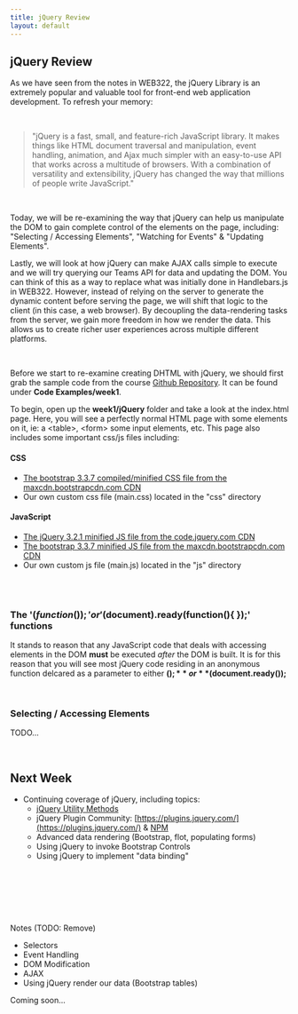 ```yaml
---
title: jQuery Review
layout: default
---
```


## jQuery Review

As we have seen from the notes in WEB322, the jQuery Library is an extremely popular and valuable tool for front-end web application development.  To refresh your memory:

<br>

> "jQuery is a fast, small, and feature-rich JavaScript library. It makes things like HTML document traversal and manipulation, event handling, animation, and Ajax much simpler with an easy-to-use API that works across a multitude of browsers. With a combination of versatility and extensibility, jQuery has changed the way that millions of people write JavaScript."

<br>

Today, we will be re-examining the way that jQuery can help us manipulate the DOM to gain complete control of the elements on the page, including: "Selecting / Accessing Elements", "Watching for Events" & "Updating Elements".

Lastly, we will look at how jQuery can make AJAX calls simple to execute and we will try querying our Teams API for data and updating the DOM.  You can think of this as a way to replace what was initially done in Handlebars.js in WEB322.  However, instead of relying on the server to generate the dynamic content before serving the page, we will shift that logic to the client (in this case, a web browser). By decoupling the data-rendering tasks from the server, we gain more freedom in how we render the data.  This allows us to create richer user experiences across multiple different platforms. 

<br>

Before we start to re-examine creating DHTML with jQuery, we should first grab the sample code from the course [Github Repository](https://github.com/sictweb/web422).  It can be found under **Code Examples/week1**.

To begin, open up the **week1/jQuery** folder and take a look at the index.html page.  Here, you will see a perfectly normal HTML page with some elements on it, ie: a &lt;table&gt;, &lt;form&gt; some input elements, etc.  This page also includes some important css/js files including:

#### CSS

* [The bootstrap 3.3.7 compiled/minified CSS file from the maxcdn.bootstrapcdn.com CDN](https://maxcdn.bootstrapcdn.com/bootstrap/3.3.7/css/bootstrap.min.css)
* Our own custom css file (main.css) located in the "css" directory

#### JavaScript

* [The jQuery 3.2.1 minified JS file from the code.jquery.com CDN](https://code.jquery.com/jquery-3.2.1.min.js)
* [The bootstrap 3.3.7 minified JS file from the maxcdn.bootstrapcdn.com CDN](https://maxcdn.bootstrapcdn.com/bootstrap/3.3.7/js/bootstrap.min.js)
* Our own custom js file (main.js) located in the "js" directory
<br>
<br>

### The '$(function() { });' or '$(document).ready(function(){ });' functions


It stands to reason that any JavaScript code that deals with accessing elements in the DOM **must** be executed *after* the DOM is built.   It is for this reason that you will see most jQuery code residing in an anonymous function delcared as a parameter to either **$();** or **$(document.ready());**

<br>

### Selecting / Accessing Elements

TODO...

<br>

## Next Week

* Continuing coverage of jQuery, including topics:
  * [jQuery Utility Methods](http://api.jquery.com/category/utilities/)
  * jQuery Plugin Community: [https://plugins.jquery.com/](https://plugins.jquery.com/) & [NPM](https://www.npmjs.com/browse/keyword/jquery-plugin)
  * Advanced data rendering (Bootstrap, flot, populating forms)
  * Using jQuery to invoke Bootstrap Controls
  * Using jQuery to implement "data binding"



<br>
<br>
<br>
<br>
<br>

Notes (TODO: Remove)

* Selectors
* Event Handling
* DOM Modification
* AJAX
* Using jQuery render our data (Bootstrap tables)

Coming soon...


  
  
